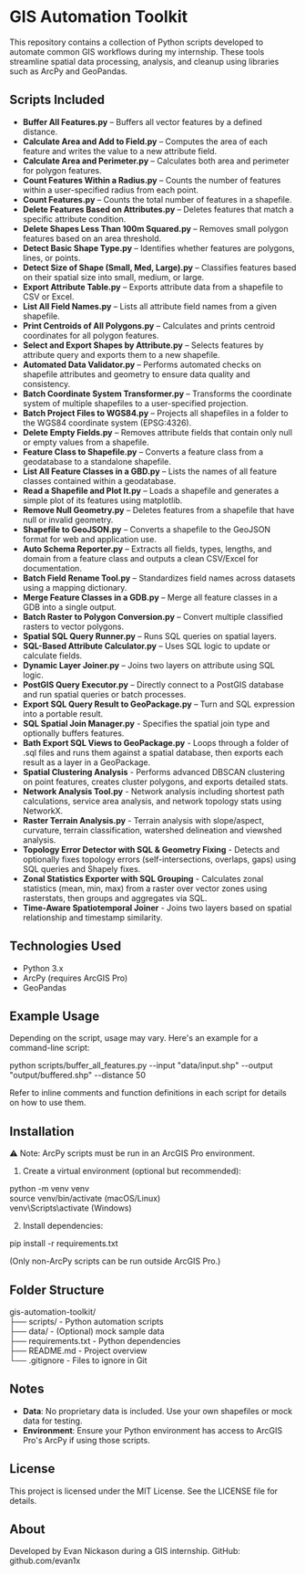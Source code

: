 # GIS Automation Toolkit

This repository contains a collection of Python scripts developed to automate common GIS workflows during my internship. These tools streamline spatial data processing, analysis, and cleanup using libraries such as ArcPy and GeoPandas.

## Scripts Included

- **Buffer All Features.py** – Buffers all vector features by a defined distance.
- **Calculate Area and Add to Field.py** – Computes the area of each feature and writes the value to a new attribute field.
- **Calculate Area and Perimeter.py** – Calculates both area and perimeter for polygon features.
- **Count Features Within a Radius.py** – Counts the number of features within a user-specified radius from each point.
- **Count Features.py** – Counts the total number of features in a shapefile.
- **Delete Features Based on Attributes.py** – Deletes features that match a specific attribute condition.
- **Delete Shapes Less Than 100m Squared.py** – Removes small polygon features based on an area threshold.
- **Detect Basic Shape Type.py** – Identifies whether features are polygons, lines, or points.
- **Detect Size of Shape (Small, Med, Large).py** – Classifies features based on their spatial size into small, medium, or large.
- **Export Attribute Table.py** – Exports attribute data from a shapefile to CSV or Excel.
- **List All Field Names.py** – Lists all attribute field names from a given shapefile.
- **Print Centroids of All Polygons.py** – Calculates and prints centroid coordinates for all polygon features.
- **Select and Export Shapes by Attribute.py** – Selects features by attribute query and exports them to a new shapefile.
- **Automated Data Validator.py** – Performs automated checks on shapefile attributes and geometry to ensure data quality and consistency.
- **Batch Coordinate System Transformer.py** – Transforms the coordinate system of multiple shapefiles to a user-specified projection.
- **Batch Project Files to WGS84.py** – Projects all shapefiles in a folder to the WGS84 coordinate system (EPSG:4326).
- **Delete Empty Fields.py** – Removes attribute fields that contain only null or empty values from a shapefile.
- **Feature Class to Shapefile.py** – Converts a feature class from a geodatabase to a standalone shapefile.
- **List All Feature Classes in a GBD.py** – Lists the names of all feature classes contained within a geodatabase.
- **Read a Shapefile and Plot It.py** – Loads a shapefile and generates a simple plot of its features using matplotlib.
- **Remove Null Geometry.py** – Deletes features from a shapefile that have null or invalid geometry.
- **Shapefile to GeoJSON.py** – Converts a shapefile to the GeoJSON format for web and application use.
- **Auto Schema Reporter.py** – Extracts all fields, types, lengths, and domain from a feature class and outputs a clean CSV/Excel for documentation.
- **Batch Field Rename Tool.py** – Standardizes field names across datasets using a mapping dictionary.
- **Merge Feature Classes in a GDB.py** – Merge all feature classes in a GDB into a single output.
- **Batch Raster to Polygon Conversion.py** – Convert multiple classified rasters to vector polygons.
- **Spatial SQL Query Runner.py** – Runs SQL queries on spatial layers.
- **SQL-Based Attribute Calculator.py** – Uses SQL logic to update or calculate fields.
- **Dynamic Layer Joiner.py** – Joins two layers on attribute using SQL logic.
- **PostGIS Query Executor.py** – Directly connect to a PostGIS database and run spatial queries or batch processes.
- **Export SQL Query Result to GeoPackage.py** – Turn and SQL expression into a portable result.
- **SQL Spatial Join Manager.py** - Specifies the spatial join type and optionally buffers features.
- **Bath Export SQL Views to GeoPackage.py** - Loops through a folder of .sql files and runs them against a spatial database, then exports each result as a layer in a GeoPackage.
- **Spatial Clustering Analysis** - Performs advanced DBSCAN clustering on point features, creates cluster polygons, and exports detailed stats.
- **Network Analysis Tool.py** - Network analysis including shortest path calculations, service area analysis, and network topology stats using NetworkX.
- **Raster Terrain Analysis.py** - Terrain analysis with slope/aspect, curvature, terrain classification, watershed delineation and viewshed analysis.
- **Topology Error Detector with SQL & Geometry Fixing** - Detects and optionally fixes topology errors (self-intersections, overlaps, gaps) using SQL queries and Shapely fixes.
- **Zonal Statistics Exporter with SQL Grouping** - Calculates zonal statistics (mean, min, max) from a raster over vector zones using rasterstats, then groups and aggregates via SQL.
- **Time-Aware Spatiotemporal Joiner** - Joins two layers based on spatial relationship and timestamp similarity.

## Technologies Used

- Python 3.x
- ArcPy (requires ArcGIS Pro)
- GeoPandas

## Example Usage

Depending on the script, usage may vary. Here's an example for a command-line script:

python scripts/buffer_all_features.py --input "data/input.shp" --output "output/buffered.shp" --distance 50

Refer to inline comments and function definitions in each script for details on how to use them.

## Installation

⚠️ Note: ArcPy scripts must be run in an ArcGIS Pro environment.

1. Create a virtual environment (optional but recommended):

python -m venv venv  
source venv/bin/activate  (macOS/Linux)  
venv\Scripts\activate     (Windows)

2. Install dependencies:

pip install -r requirements.txt

(Only non-ArcPy scripts can be run outside ArcGIS Pro.)

## Folder Structure

gis-automation-toolkit/  
├── scripts/                  - Python automation scripts  
├── data/                     - (Optional) mock sample data  
├── requirements.txt          - Python dependencies  
├── README.md                 - Project overview  
└── .gitignore                - Files to ignore in Git

## Notes

- **Data**: No proprietary data is included. Use your own shapefiles or mock data for testing.
- **Environment**: Ensure your Python environment has access to ArcGIS Pro's ArcPy if using those scripts.

## License

This project is licensed under the MIT License. See the LICENSE file for details.

## About

Developed by Evan Nickason during a GIS internship. 
GitHub: github.com/evan1x
